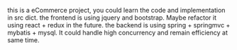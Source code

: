 
this is a eCommerce project, you could learn the code and implementation in src dict.
the frontend is using jquery and bootstrap. Maybe refactor it using react + redux in the future.
the backend is using spring + springmvc + mybatis + mysql. It could handle high concurrency and remain efficiency at same time.

